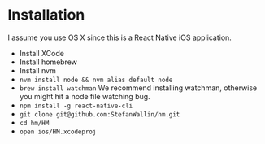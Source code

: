 # Installation
I assume you use OS X since this is a React Native iOS application.
* Install XCode
* Install homebrew
* Install nvm
* `nvm install node && nvm alias default node`
* `brew install watchman` We recommend installing watchman, otherwise you might hit a node file watching bug.
* `npm install -g react-native-cli`
* `git clone git@github.com:StefanWallin/hm.git`
* `cd hm/HM`
* `open ios/HM.xcodeproj`
